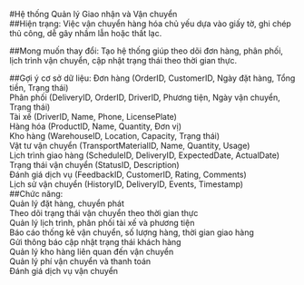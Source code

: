 #Hệ thống Quản lý Giao nhận và Vận chuyển					
##Hiện trạng: Việc vận chuyển hàng hóa chủ yếu dựa vào giấy tờ, ghi chép thủ công, dễ gây nhầm lẫn hoặc thất lạc.		
					
##Mong muốn thay đổi: Tạo hệ thống giúp theo dõi đơn hàng, phân phối, lịch trình vận chuyển, cập nhật trạng thái theo thời gian thực.		
					
##Gợi ý cơ sở dữ liệu: 
      Đơn hàng (OrderID, CustomerID, Ngày đặt hàng, Tổng tiền, Trạng thái)		
			Phân phối (DeliveryID, OrderID, DriverID, Phương tiện, Ngày vận chuyển, Trạng thái)		
			Tài xế (DriverID, Name, Phone, LicensePlate)		
			Hàng hóa (ProductID, Name, Quantity, Đơn vị)		
			Kho hàng (WarehouseID, Location, Capacity, Trạng thái)		
			Vật tư vận chuyển (TransportMaterialID, Name, Quantity, Usage)		
			Lịch trình giao hàng (ScheduleID, DeliveryID, ExpectedDate, ActualDate)		
			Trạng thái vận chuyển (StatusID, Description)		
			Đánh giá dịch vụ (FeedbackID, CustomerID, Rating, Comments)		
			Lịch sử vận chuyển (HistoryID, DeliveryID, Events, Timestamp)		
##Chức năng:			
      Quản lý đặt hàng, chuyển phát		
			Theo dõi trạng thái vận chuyển theo thời gian thực		
			Quản lý lịch trình, phân phối tài xế và phương tiện		
			Báo cáo thống kê vận chuyển, số lượng hàng, thời gian giao hàng		
			Gửi thông báo cập nhật trạng thái khách hàng		
			Quản lý kho hàng liên quan đến vận chuyển		
			Quản lý phí vận chuyển và thanh toán		
			Đánh giá dịch vụ vận chuyển		
